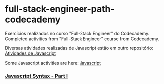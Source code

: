 # full-stack-engineer-path-codecademy
Exercícios realizados no curso "Full-Stack Engineer" do Codecademy.
Completed activities from "Full-Stack Engineer" course from Codecademy.

Diversas atividades realizadas de Javascript estão em outro repositório: [Atividades de Javascript](https://github.com/lauravitalc/codecademy-javascript) 

Some Javascript activities are here: [Javascript](https://github.com/lauravitalc/codecademy-javascript)

### [Javascript Syntax - Part I](https://github.com/lauravitalc/codecademy-full-stack-engineer-path/tree/main/1-javascript-challenges)
